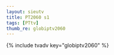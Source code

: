 ```yaml
--- 
layout: sieutv
title: PT2060 s1
tags: [PTtv]
thumb_re: globiptv2060
---
```

{% include tvadv key="globiptv2060" %} 
